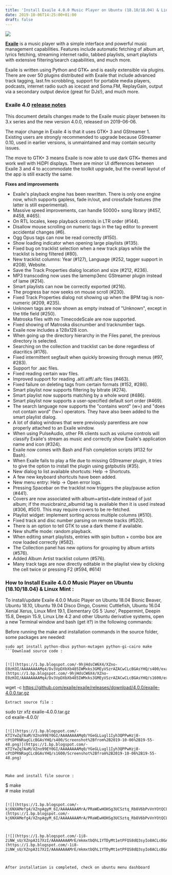 ```yaml
---
title: 'Install Exaile 4.0.0 Music Player on Ubuntu (18.10/18.04) & Linux Mint '
date: 2019-10-06T14:25:00+01:00
draft: false
---
```


[![](https://1.bp.blogspot.com/-1wCyAwkCQfc/XZno9sdk0LI/AAAAAAAAMqw/73TcCQKSObo12YKFHAxd5uWd0tyWVnpYACLcBGAsYHQ/s400/ex.png)](https://1.bp.blogspot.com/-1wCyAwkCQfc/XZno9sdk0LI/AAAAAAAAMqw/73TcCQKSObo12YKFHAxd5uWd0tyWVnpYACLcBGAsYHQ/s1600/ex.png)

  
[**Exaile**](https://github.com/exaile/exaile) is a music player with a simple interface and powerful music management capabilities. Features include automatic fetching of album art, lyrics fetching, streaming internet radio, tabbed playlists, smart playlists with extensive filtering/search capabilities, and much more.  
  
Exaile is written using Python and GTK+ and is easily extensible via plugins. There are over 50 plugins distributed with Exaile that include advanced track tagging, last.fm scrobbling, support for portable media players, podcasts, internet radio such as icecast and Soma.FM, ReplayGain, output via a secondary output device (great for DJs!), and much more.  
  
  

### Exaile 4.0 [release notes](https://github.com/exaile/exaile/wiki/Exaile-4.0-release-notes)

This document details changes made to the Exaile music player between its 3.x series and the new version 4.0.0, released on 2019-06-06.  
  
The major change in Exaile 4 is that it uses GTK+ 3 and GStreamer 1. Existing users are strongly recommended to upgrade because GStreamer 0.10, used in earlier versions, is unmaintained and may contain security issues.  
  
The move to GTK+ 3 means Exaile is now able to use dark GTK+ themes and work well with HiDPI displays. There are minor UI differences between Exaile 3 and 4 to accommodate the toolkit upgrade, but the overall layout of the app is still exactly the same.  
  
**Fixes and improvements**  

*   Exaile's playback engine has been rewritten. There is only one engine now, which supports gapless, fade in/out, and crossfade features (the latter is still experimental).
*   Massive speed improvements, can handle 50000+ song library (#457, #458, #465).
*   On RTL locales, keep playback controls in LTR order (#144).
*   Disallow mouse scrolling on numeric tags in the tag editor to prevent accidental changes (#6).
*   Ogg Opus tags can now be read correctly (#150).
*   Show loading indicator when opening large playlists (#135).
*   Fixed bug on tracklist selection when a new track plays while the tracklist is being filtered (#80).
*   New tracklist columns: Year (#127), Language (#252, tagger support in #208), Website.
*   Save the Track Properties dialog location and size (#212, #236).
*   MP3 transcoding now uses the lamemp3enc GStreamer plugin instead of lame (#214).
*   Smart playlists can now be correctly exported (#216).
*   The progress bar now seeks on mouse scroll (#230).
*   Fixed Track Properties dialog not showing up when the BPM tag is non-numeric (#209, #235).
*   Unknown tags are now shown as empty instead of "Unknown", except in the title field (#250).
*   Matroska files with no TimecodeScale are now supported.
*   Fixed showing of Matroska discnumber and tracknumber tags.
*   Exaile now includes a 128x128 icon.
*   When going up the directory hierarchy in the Files panel, the previous directory is selected.
*   Searching on the collection and tracklist can be done regardless of diacritics (#176).
*   Fixed intermittent segfault when quickly browsing through menus (#97, #283).
*   Support for .aac files.
*   Fixed reading certain wav files.
*   Improved support for reading .aif/.aiff/.aifc files (#463).
*   Fixed failure on deleting tags from certain formats (#152, #286).
*   Smart playlist now supports filtering by bitrate (#274).
*   Smart playlist now supports matching by a whole word (#486).
*   Smart playlist now supports a user-specified default sort order (#469).
*   The search language now supports the "contains word" (w=) and "does not contain word" (!w=) operators. They have also been added to the smart playlist dialog.
*   A lot of dialog windows that were previously parentless are now properly attached to an Exaile window.
*   When using PulseAudio, other PA clients such as volume controls will classify Exaile's stream as music and correctly show Exaile's application name and icon (#324).
*   Exaile now comes with Bash and Fish completion scripts (#132 for Bash).
*   When Exaile fails to play a file due to missing GStreamer plugin, it tries to give the option to install the plugin using gstpbutils (#35).
*   New dialog to list available shortcuts: Help → Shortcuts.
*   A few new keyboard shortcuts have been added.
*   New menu entry: Help → Open error logs.
*   Pressing Spacebar on the tracklist now triggers the play/pause action (#441).
*   Covers are now associated with album+artist+date instead of just album; if the musicbrainz\_albumid tag is available then it is used instead (#306, #501). This may require covers to be re-fetched.
*   Playlist widget: implement sorting across multiple columns (#510).
*   Fixed track and disc number parsing on remote tracks (#520).
*   There is an option to tell GTK to use a dark theme if available.
*   New shuffle mode: random playback.
*   When editing smart playlists, entries with spin button + combo box are now loaded correctly (#582).
*   The Collection panel has new options for grouping by album artists (#576).
*   Added Album Artist tracklist column (#576).
*   Many track tags are now directly editable in the playlist view by clicking the cell twice or pressing F2 (#594, #614)

###   

### How to Install Exaile 4.0.0 Music Player on Ubuntu (18.10/18.04) & Linux Mint :

To install/update Exaile 4.0.0 Music Player on Ubuntu 18.04 Bionic Beaver, Ubuntu 18.10, Ubuntu 19.04 Disco Dingo, Cosmic Cuttlefish, Ubuntu 16.04 Xenial Xerus, Linux Mint 19.1, Elementary OS 5 'Juno', Peppermint, Deepin 15.8, Deepin 15.9, Linux Lite 4.2 and other Ubuntu derivative systems, open a new Terminal window and bash (get it?) in the following commands:

  
Before running the make and installation commands in the source folder, some packages are needed:  
```
sudo apt install python-dbus python-mutagen python-gi-cairo make 
```Download source code :  
  

[![](https://1.bp.blogspot.com/-9hjHdsCW6X4/XZno-E0zKOI/AAAAAAAAMq4/Dv3VpDXbXb485IWMxks3GMEyVSzrAZACwCLcBGAsYHQ/s400/exaile1.png)](https://1.bp.blogspot.com/-9hjHdsCW6X4/XZno-E0zKOI/AAAAAAAAMq4/Dv3VpDXbXb485IWMxks3GMEyVSzrAZACwCLcBGAsYHQ/s1600/exaile1.png)

```
wget -c https://github.com/exaile/exaile/releases/download/4.0.0/exaile-4.0.0.tar.gz
```  
Extract source file :  
```
sudo tzr xfz exaile-4.0.0.tar.gz  
cd exaile-4.0.0/
```

[![](https://1.bp.blogspot.com/-KTIYwZq7AaM/XZno99EY0GI/AAAAAAAAMq0/YGeGLLugl1Iyh3QPPwHzj8-cPtDPRNRagCLcBGAsYHQ/s400/Screenshot%2Bfrom%2B2019-10-06%2B19-55-48.png)](https://1.bp.blogspot.com/-KTIYwZq7AaM/XZno99EY0GI/AAAAAAAAMq0/YGeGLLugl1Iyh3QPPwHzj8-cPtDPRNRagCLcBGAsYHQ/s1600/Screenshot%2Bfrom%2B2019-10-06%2B19-55-48.png)

  

Make and install file source :  
```
$ make  
\# make install
```

[![](https://1.bp.blogspot.com/-kj6NXAMefg4/XZnpAgyM_6I/AAAAAAAAMrA/PRaWEwHOHSg3UCSztq_Rb8V6bPvVnYOtQCLcBGAsYHQ/s400/make.png)](https://1.bp.blogspot.com/-kj6NXAMefg4/XZnpAgyM_6I/AAAAAAAAMrA/PRaWEwHOHSg3UCSztq_Rb8V6bPvVnYOtQCLcBGAsYHQ/s1600/make.png)

  

[![](https://1.bp.blogspot.com/-1i8-2iNW_sU/XZnpA317XzI/AAAAAAAAMrE/mkmxtbQhL1YTDyMt1etPFQS8dQ3syIo8ACLcBGAsYHQ/s400/screentest.png)](https://1.bp.blogspot.com/-1i8-2iNW_sU/XZnpA317XzI/AAAAAAAAMrE/mkmxtbQhL1YTDyMt1etPFQS8dQ3syIo8ACLcBGAsYHQ/s1600/screentest.png)

  
  
After installation is completed, check on ubuntu menu dashboard